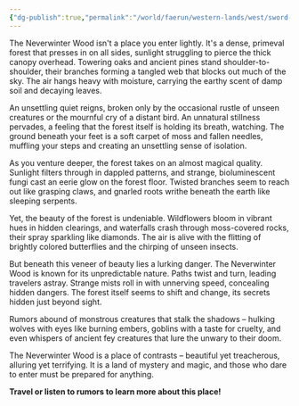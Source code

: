 ```yaml
---
{"dg-publish":true,"permalink":"/world/faerun/western-lands/west/sword-coast/neverwinter-wood/neverwinter-wood/"}
---
```


The Neverwinter Wood isn't a place you enter lightly. It's a dense, primeval forest that presses in on all sides, sunlight struggling to pierce the thick canopy overhead. Towering oaks and ancient pines stand shoulder-to-shoulder, their branches forming a tangled web that blocks out much of the sky. The air hangs heavy with moisture, carrying the earthy scent of damp soil and decaying leaves.

An unsettling quiet reigns, broken only by the occasional rustle of unseen creatures or the mournful cry of a distant bird. An unnatural stillness pervades, a feeling that the forest itself is holding its breath, watching. The ground beneath your feet is a soft carpet of moss and fallen needles, muffling your steps and creating an unsettling sense of isolation.

As you venture deeper, the forest takes on an almost magical quality. Sunlight filters through in dappled patterns, and strange, bioluminescent fungi cast an eerie glow on the forest floor. Twisted branches seem to reach out like grasping claws, and gnarled roots writhe beneath the earth like sleeping serpents.

Yet, the beauty of the forest is undeniable. Wildflowers bloom in vibrant hues in hidden clearings, and waterfalls crash through moss-covered rocks, their spray sparkling like diamonds. The air is alive with the flitting of brightly colored butterflies and the chirping of unseen insects.

But beneath this veneer of beauty lies a lurking danger. The Neverwinter Wood is known for its unpredictable nature. Paths twist and turn, leading travelers astray. Strange mists roll in with unnerving speed, concealing hidden dangers. The forest itself seems to shift and change, its secrets hidden just beyond sight.

Rumors abound of monstrous creatures that stalk the shadows – hulking wolves with eyes like burning embers, goblins with a taste for cruelty, and even whispers of ancient fey creatures that lure the unwary to their doom.

The Neverwinter Wood is a place of contrasts – beautiful yet treacherous, alluring yet terrifying. It is a land of mystery and magic, and those who dare to enter must be prepared for anything.

**Travel or listen to rumors to learn more about this place!**
